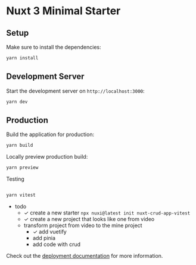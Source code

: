 # Nuxt 3 Minimal Starter

## Setup

Make sure to install the dependencies:

```bash
yarn install
```

## Development Server

Start the development server on `http://localhost:3000`:

```bash
yarn dev

```

## Production

Build the application for production:

```bash
yarn build

```

Locally preview production build:

```bash
yarn preview
```


Testing

```bash

yarn vitest

```


- todo
  - ✓ create a new starter `npx nuxi@latest init nuxt-crud-app-vitest`
  - ✓ create a new project that looks like one from video
  - transform project from video to the mine project
    - ✓ add vuetify 
    - add pinia
    - add code with crud




Check out the [deployment documentation](https://nuxt.com/docs/getting-started/deployment) for more information.



